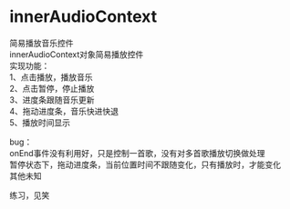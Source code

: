 # innerAudioContext <br /> 
简易播放音乐控件<br /> 
innerAudioContext对象简易播放控件  <br /> 
实现功能：  <br /> 
1、点击播放，播放音乐 <br /> 
2、点击暂停，停止播放 <br /> 
3、进度条跟随音乐更新 <br /> 
4、拖动进度条，音乐快进快退 <br /> 
5、播放时间显示  <br /> 


bug：  <br /> 
onEnd事件没有利用好，只是控制一首歌，没有对多首歌播放切换做处理 <br /> 
暂停状态下，拖动进度条，当前位置时间不跟随变化，只有播放时，才能变化 <br /> 
其他未知  <br /> 


练习，见笑<br /> 
